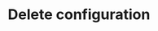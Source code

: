 ---
title: Delete configuration
excerpt: Delete a configuration and its versions.
api:
  file: configuration-4.json
  operationId: delete-configuration
deprecated: false
hidden: false
metadata:
  title: ''
  description: ''
  robots: index
next:
  description: ''
---